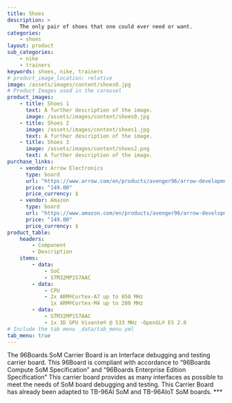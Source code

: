 ```yaml
---
title: Shoes
description: >
    The only pair of shoes that one could ever need or want.
categories:
    - shoes
layout: product
sub_categories:
    - nike
    - trainers
keywords: shoes, nike, trainers
# product_image_location: relative
image: /assets/images/content/shoes0.jpg
# Product Images used in the carousel
product_images:
    - title: Shoes 1
      text: A further description of the image.
      image: /assets/images/content/shoes0.jpg
    - title: Shoes 2
      image: /assets/images/content/shoes1.jpg
      text: A further description of the image.
    - title: Shoes 3
      image: /assets/images/content/shoes2.png
      text: A further description of the image.
purchase_links:
    - vendor: Arrow Electronics
      type: board
      url: "https://www.arrow.com/en/products/avenger96/arrow-development-tools"
      price: "149.00"
      price_currency: $
    - vendor: Amazon
      type: board
      url: "https://www.amazon.com/en/products/avenger96/arrow-development-tools"
      price: "149.00"
      price_currency: $
product_table:
    headers:
        - Component
        - Description
    items:
        - data:
            - SoC
            - STM32MP157AAC
        - data:
            - CPU
            - 2x ARM®Cortex-A7 up to 650 MHz
              1x ARM®Cortex-M4 up to 200 MHz
        - data:
            - STM32MP157AAC
            - 1x 3D GPU Vivante® @ 533 MHz -OpenGL® ES 2.0
# Include the tab menu _data/tab_menu.yml
tab_menu: true
---
```


The 96Boards SoM Carrier Board is an Interface debugging and testing carrier board. This 96Board is compliant with accordance to “96Boards Compute SoM Specification” and “96Boards Enterprise Edition Specification” This carrier board provides as many interfaces as possible to meet the needs of SoM board debugging and testing. This Carrier Board has already been adapted to TB-96AI SoM and TB-96AIoT SoM boards. \*\*\*
